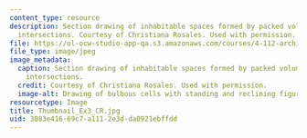 ```yaml
---
content_type: resource
description: Section drawing of inhabitable spaces formed by packed volumes and their
  intersections. Courtesy of Christiana Rosales. Used with permission.
file: https://ol-ocw-studio-app-qa.s3.amazonaws.com/courses/4-112-architecture-design-fundamentals-i-nano-machines-fall-2012/3083e41669c7a1112e3dda0921ebffdd_Thumbnail_Ex3_CR.jpg
file_type: image/jpeg
image_metadata:
  caption: Section drawing of inhabitable spaces formed by packed volumes and their
    intersections.
  credit: Courtesy of Christiana Rosales. Used with permission.
  image-alt: Drawing of bulbous cells with standing and reclining figures in the spaces.
resourcetype: Image
title: Thumbnail_Ex3_CR.jpg
uid: 3083e416-69c7-a111-2e3d-da0921ebffdd
---
```

